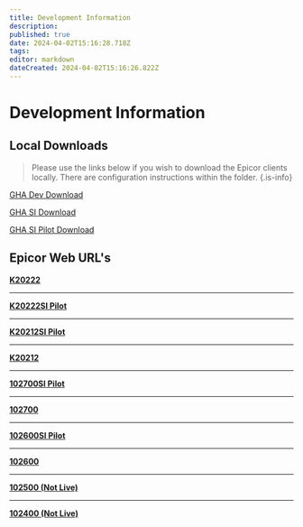 ```yaml
---
title: Development Information 
description: 
published: true
date: 2024-04-02T15:16:28.718Z
tags: 
editor: markdown
dateCreated: 2024-04-02T15:16:26.822Z
---
```


# Development Information 
## Local Downloads
> Please use the links below if you wish to download the Epicor clients locally. There are configuration instructions within the folder.
{.is-info}


[GHA Dev Download](https://epiclientsdeployment.blob.core.windows.net/deployment/GHAEpicorClientInstall32_GHADev.zip)

[GHA SI Download](https://epiclientsdeployment.blob.core.windows.net/deployment/GHAEpicorClientInstall32_GHASI.zip)

[GHA SI Pilot Download](https://epiclientsdeployment.blob.core.windows.net/deployment/GHAEpicorClientInstall32_GHASIPilot.zip)


## Epicor Web URL's

**[K20222](https://dev01.ghahosted.com/k20222/Apps/ERP/Home/)**  

---

**[K20222SI Pilot](https://dev01.ghahosted.com/k20222sipilot/Apps/ERP/Home/)** 

---

**[K20212SI Pilot](https://dev01.ghahosted.com/k20212sipilot/Apps/ERP/Home/)**

---

**[K20212](https://dev01.ghahosted.com/k20212/Apps/ERP/Home/)**

---

**[102700SI Pilot](https://dev01.ghahosted.com/102700sipilot/Apps/ERP/Home/)**

---

**[102700](https://dev01.ghahosted.com/102700/Apps/ERP/Home/)**

---

**[102600SI Pilot](https://dev01.ghahosted.com/102600sipilot/Apps/ERP/Home/)**

---

**[102600](https://dev01.ghahosted.com/102600/Apps/ERP/Home/)**

---

**[102500 (Not Live)](https://dev01.ghahosted.com/102500/Apps/ERP/Home/)**

---

**[102400 (Not Live)](https://dev01.ghahosted.com/102400/Apps/ERP/Home/)**